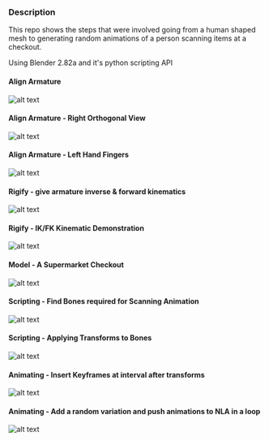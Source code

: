 ### Description

This repo shows the steps that were involved going from a human shaped mesh to generating random animations of a person scanning items at a checkout.

Using Blender 2.82a and it's python scripting API

#### Align Armature
![alt text](/media/1.armature_alignment.png.jpg)  
#### Align Armature - Right Orthogonal View
![alt text](/media/2.armature_alignment_right_ortho.png.jpg)  
#### Align Armature - Left Hand Fingers
![alt text](/media/3.armature_alignment_hand.left.png.jpg)  
#### Rigify - give armature inverse & forward kinematics
![alt text](/media/4.rigidy_rig_IK_FK.png.jpg)  
#### Rigify - IK/FK Kinematic Demonstration
![alt text](/media/5.rigify_rig_demonstrate_kinematics.png.jpg)  
#### Model - A Supermarket Checkout
![alt text](/media/6.mode_checkout_imported.png.jpg)  
#### Scripting - Find Bones required for Scanning Animation
![alt text](/media/7.scripting_finding_bones.png.jpg)  
#### Scripting - Applying Transforms to Bones
![alt text](/media/8.scripting_applying_transforms_to_rig.png.jpg)  
#### Animating - Insert Keyframes at interval after transforms
![alt text](/media/9.scripting_inserting_keyframes_into_animation_timeline.png.jpg)  
#### Animating - Add a random variation and push animations to NLA in a loop
![alt text](/media/10.scripting_random_variation_pushing_animations_to_NLA_timeline.png.jpg)  
